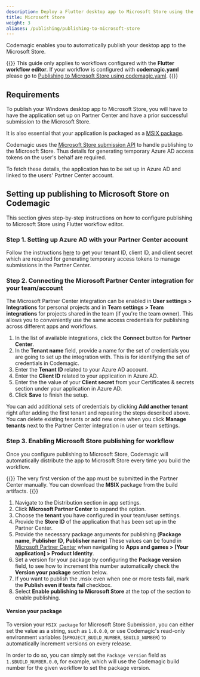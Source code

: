 ```yaml
---
description: Deploy a Flutter desktop app to Microsoft Store using the Flutter workflow editor
title: Microsoft Store
weight: 3
aliases: /publishing/publishing-to-microsoft-store
---
```


Codemagic enables you to automatically publish your desktop app to the Microsoft Store.

{{<notebox>}}
This guide only applies to workflows configured with the **Flutter workflow editor**. If your workflow is configured with **codemagic.yaml** please go to [Publishing to Microsoft Store using codemagic.yaml](../publishing-yaml/distribution/#microsoft-partner-center).
{{</notebox>}}

## Requirements

To publish your Windows desktop app to Microsoft Store, you will have to have the application set up on Partner Center and have a prior successful submission to the Microsoft Store.

It is also essential that your application is packaged as a [MSIX package](../building/building-for-desktop/#building-msix-packages).

Codemagic uses the [Microsoft Store submission API](https://docs.microsoft.com/en-us/windows/uwp/monetize/create-and-manage-submissions-using-windows-store-services) to handle publishing to the Microsoft Store. Thus details for generating temporary Azure AD access tokens on the user's behalf are required.

To fetch these details, the application has to be set up in Azure AD and linked to the users' Partner Center account.

## Setting up publishing to Microsoft Store on Codemagic

This section gives step-by-step instructions on how to configure publishing to Microsoft Store using Flutter workflow editor.

### Step 1. Setting up Azure AD with your Partner Center account

Follow the instructions [here](../knowledge-base/partner-center-authentication) to get your tenant ID, client ID, and client secret which are required for generating temporary access tokens to manage submissions in the Partner Center.

### Step 2. Connecting the Microsoft Partner Center integration for your team/account

The Microsoft Partner Center integration can be enabled in **User settings > Integrations** for personal projects and in **Team settings > Team integrations** for projects shared in the team (if you're the team owner). This allows you to conveniently use the same access credentials for publishing across different apps and workflows.

1. In the list of available integrations, click the **Connect** button for **Partner Center**.
2. In the **Tenant name** field, provide a name for the set of credentials you are going to set up the integration with. This is for identifying the set of credentials in Codemagic.
3. Enter the **Tenant ID** related to your Azure AD account.
4. Enter the **Client ID** related to your application in Azure AD.
5. Enter the the value of your **Client secret** from your Certificates & secrets section under your application in Azure AD.
6. Click **Save** to finish the setup.

You can add additional sets of credentials by clicking **Add another tenant** right after adding the first tenant and repeating the steps described above. You can delete existing tenants or add new ones when you click **Manage tenants** next to the Partner Center integration in user or team settings.

### Step 3. Enabling Microsoft Store publishing for workflow

Once you configure publishing to Microsoft Store, Codemagic will automatically distribute the app to Microsoft Store every time you build the workflow.

{{<notebox>}}
The very first version of the app must be submitted in the Partner Center manually. You can download the **MSIX** package from the build artifacts.
{{</notebox>}}

1. Navigate to the Distribution section in app settings.
2. Click **Microsoft Partner Center** to expand the option.
3. Choose the **tenant** you have configured in your team/user settings.
4. Provide the **Store ID** of the application that has been set up in the Partner Center.
5. Provide the necessary package arguments for publishing (**Package name**, **Publisher ID**, **Publisher name**)
   These values can be found in [Microsoft Partner Center](https://partner.microsoft.com/en-us/dashboard/home) when navigating to **Apps and games > [Your application] > Product Identity**.
6. Set a version for your package by configuring the **Package version** field, to see how to increment this number automatically check the **Version your package** section below.
7. If you want to publish the .msix even when one or more tests fail, mark the **Publish even if tests fail** checkbox.
8. Select **Enable publishing to Microsoft Store** at the top of the section to enable publishing.

#### Version your package

To version your `MSIX package` for Microsoft Store Submission, you can either set the value as a string, such as `1.0.0.0`, or use Codemagic's read-only environment variables (`$PROJECT_BUILD_NUMBER`, `$BUILD_NUMBER`) to automatically increment versions on every release.

In order to do so, you can simply set the `Package version` field as `1.$BUILD_NUMBER.0.0`, for example, which will use the Codemagic build number for the given workflow to set the package version.
